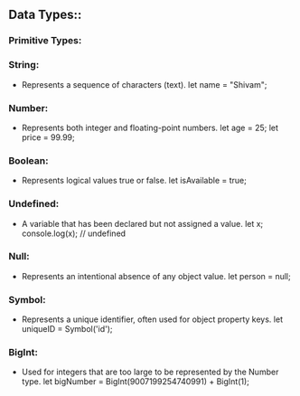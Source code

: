 ## Data Types::

### Primitive Types:

### String: 
- Represents a sequence of characters (text).
let name = "Shivam";


### Number: 
- Represents both integer and floating-point numbers.
let age = 25;
let price = 99.99;


### Boolean: 
- Represents logical values true or false.
let isAvailable = true;


### Undefined: 
- A variable that has been declared but not assigned a value.
let x;
console.log(x); // undefined


### Null: 
- Represents an intentional absence of any object value.
let person = null;


### Symbol: 
- Represents a unique identifier, often used for object property keys.
let uniqueID = Symbol('id');


### BigInt: 
- Used for integers that are too large to be represented by the Number type.
let bigNumber = BigInt(9007199254740991) + BigInt(1);












